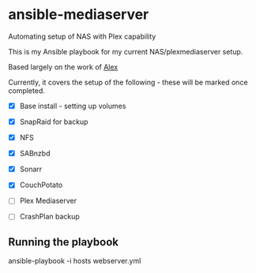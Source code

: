 # ansible-mediaserver
Automating setup of NAS with Plex capability

This is my Ansible playbook for my current NAS/plexmediaserver setup.

Based largely on the work of [Alex](https://github.com/IronicBadger/)

Currently, it covers the setup of the following - these will be marked once completed.

- [X] Base install - setting up volumes
- [X] SnapRaid for backup
- [X] NFS
- [X] SABnzbd
- [X] Sonarr
- [X] CouchPotato
- [ ] Plex Mediaserver
- [ ] CrashPlan backup


## Running the playbook

  ansible-playbook -i hosts webserver.yml